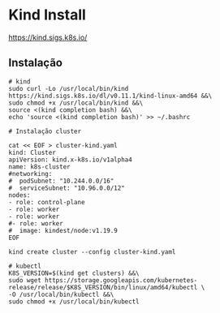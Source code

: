# Kind Install

https://kind.sigs.k8s.io/

## Instalação

    # kind
    sudo curl -Lo /usr/local/bin/kind https://kind.sigs.k8s.io/dl/v0.11.1/kind-linux-amd64 &&\
    sudo chmod +x /usr/local/bin/kind &&\
    source <(kind completion bash) &&\
    echo 'source <(kind completion bash)' >> ~/.bashrc
    
    # Instalação cluster
    
    cat << EOF > cluster-kind.yaml
    kind: Cluster
    apiVersion: kind.x-k8s.io/v1alpha4
    name: k8s-cluster
    #networking:
    #  podSubnet: "10.244.0.0/16"
    #  serviceSubnet: "10.96.0.0/12"
    nodes:
    - role: control-plane
    - role: worker
    - role: worker
    #- role: worker
    #  image: kindest/node:v1.19.9
    EOF
    
    kind create cluster --config cluster-kind.yaml
    
    # kubectl
    K8S_VERSION=$(kind get clusters) &&\
    sudo wget https://storage.googleapis.com/kubernetes-release/release/$K8S_VERSION/bin/linux/amd64/kubectl \
    -O /usr/local/bin/kubectl &&\
    sudo chmod +x /usr/local/bin/kubectl
